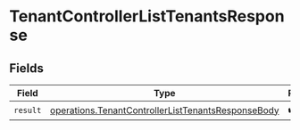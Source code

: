 # TenantControllerListTenantsResponse


## Fields

| Field                                                                                                                    | Type                                                                                                                     | Required                                                                                                                 | Description                                                                                                              |
| ------------------------------------------------------------------------------------------------------------------------ | ------------------------------------------------------------------------------------------------------------------------ | ------------------------------------------------------------------------------------------------------------------------ | ------------------------------------------------------------------------------------------------------------------------ |
| `result`                                                                                                                 | [operations.TenantControllerListTenantsResponseBody](../../models/operations/tenantcontrollerlisttenantsresponsebody.md) | :heavy_check_mark:                                                                                                       | N/A                                                                                                                      |